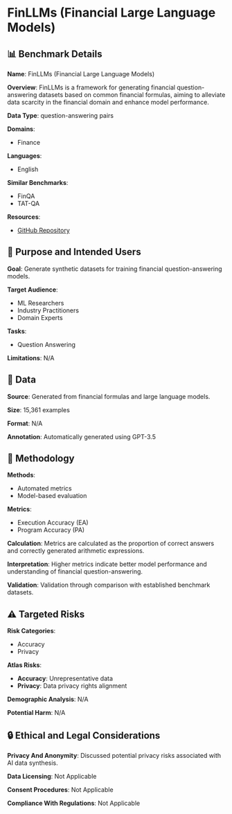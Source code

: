 # FinLLMs (Financial Large Language Models)

## 📊 Benchmark Details

**Name**: FinLLMs (Financial Large Language Models)

**Overview**: FinLLMs is a framework for generating financial question-answering datasets based on common financial formulas, aiming to alleviate data scarcity in the financial domain and enhance model performance.

**Data Type**: question-answering pairs

**Domains**:
- Finance

**Languages**:
- English

**Similar Benchmarks**:
- FinQA
- TAT-QA

**Resources**:
- [GitHub Repository](https://github.com/ziqiangyuan/FinLLMs)

## 🎯 Purpose and Intended Users

**Goal**: Generate synthetic datasets for training financial question-answering models.

**Target Audience**:
- ML Researchers
- Industry Practitioners
- Domain Experts

**Tasks**:
- Question Answering

**Limitations**: N/A

## 💾 Data

**Source**: Generated from financial formulas and large language models.

**Size**: 15,361 examples

**Format**: N/A

**Annotation**: Automatically generated using GPT-3.5

## 🔬 Methodology

**Methods**:
- Automated metrics
- Model-based evaluation

**Metrics**:
- Execution Accuracy (EA)
- Program Accuracy (PA)

**Calculation**: Metrics are calculated as the proportion of correct answers and correctly generated arithmetic expressions.

**Interpretation**: Higher metrics indicate better model performance and understanding of financial question-answering.

**Validation**: Validation through comparison with established benchmark datasets.

## ⚠️ Targeted Risks

**Risk Categories**:
- Accuracy
- Privacy

**Atlas Risks**:
- **Accuracy**: Unrepresentative data
- **Privacy**: Data privacy rights alignment

**Demographic Analysis**: N/A

**Potential Harm**: N/A

## 🔒 Ethical and Legal Considerations

**Privacy And Anonymity**: Discussed potential privacy risks associated with AI data synthesis.

**Data Licensing**: Not Applicable

**Consent Procedures**: Not Applicable

**Compliance With Regulations**: Not Applicable
